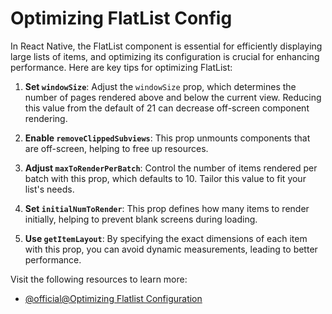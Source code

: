 # Optimizing FlatList Config

In React Native, the FlatList component is essential for efficiently displaying large lists of items, and optimizing its configuration is crucial for enhancing performance. Here are key tips for optimizing FlatList:

1. **Set `windowSize`**: Adjust the `windowSize` prop, which determines the number of pages rendered above and below the current view. Reducing this value from the default of 21 can decrease off-screen component rendering.

2. **Enable `removeClippedSubviews`**: This prop unmounts components that are off-screen, helping to free up resources.

3. **Adjust `maxToRenderPerBatch`**: Control the number of items rendered per batch with this prop, which defaults to 10. Tailor this value to fit your list's needs.

4. **Set `initialNumToRender`**: This prop defines how many items to render initially, helping to prevent blank screens during loading.

5. **Use `getItemLayout`**: By specifying the exact dimensions of each item with this prop, you can avoid dynamic measurements, leading to better performance.

Visit the following resources to learn more:

- [@official@Optimizing Flatlist Configuration](https://reactnative.dev/docs/optimizing-flatlist-configuration)